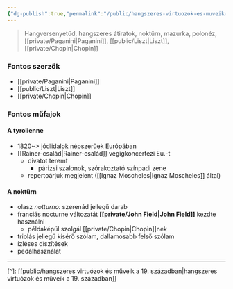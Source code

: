 ```yaml
---
{"dg-publish":true,"permalink":"/public/hangszeres-virtuozok-es-muveik-a-19-szazadban/"}
---
```


> Hangversenyetűd, hangszeres átiratok, noktürn, mazurka, polonéz, [[private/Paganini\|Paganini]], [[public/Liszt\|Liszt]], [[private/Chopin\|Chopin]]

### Fontos szerzők

- [[private/Paganini\|Paganini]]
- [[public/Liszt\|Liszt]]
- [[private/Chopin\|Chopin]]

### Fontos műfajok

#### A tyrolienne

- 1820~> jódlidalok népszerűek Európában
- [[Rainer-család\|Rainer-család]] végigkoncertezi Eu.-t
	- divatot teremt
		- párizsi szalonok, szórakoztató színpadi zene
	- repertoárjuk megjelent ([[Ignaz Moscheles\|Ignaz Moscheles]] által)

#### A noktürn

- olasz *notturno:* szerenád jellegű darab
- franciás nocturne változatát **[[private/John Field\|John Field]]** kezdte használni
	- példaképül szolgál [[private/Chopin\|Chopin]]nek
- triolás jellegű kísérő szólam, dallamosabb felső szólam
- ízléses díszítések
- pedálhasználat

---
[^]: [[public/hangszeres virtuózok és műveik a 19. században\|hangszeres virtuózok és műveik a 19. században]]